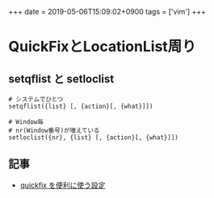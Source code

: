 +++
date = 2019-05-06T15:09:02+0900
tags = ['vim']
+++

# QuickFixとLocationList周り

## setqflist と setloclist

```
# システムでひとつ
setqflist({list} [, {action}[, {what}]])

# Window毎
# nr(Window番号)が増えている
setloclist({nr}, {list} [, {action}[, {what}]])
```

## 記事
* [quickfix を便利に使う設定](https://thinca.hatenablog.com/entry/20130708/1373210009)

